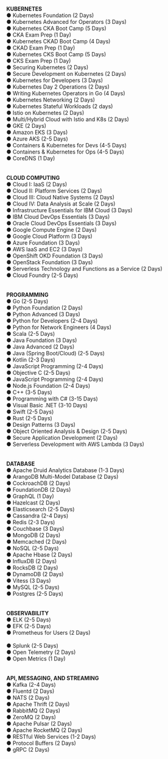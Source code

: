 **KUBERNETES** <br>
● Kubernetes Foundation (2 Days) <br>
● Kubernetes Advanced for Operators (3 Days) <br>
● Kubernetes CKA Boot Camp (5 Days) <br>
● CKA Exam Prep (1 Day) <br>
● Kubernetes CKAD Boot Camp (4 Days) <br>
● CKAD Exam Prep (1 Day) <br>
● Kubernetes CKS Boot Camp (5 Days) <br>
● CKS Exam Prep (1 Day) <br>
● Securing Kubernetes (2 Days) <br>
● Secure Development on Kubernetes (2 Days) <br>
● Kubernetes for Developers (3 Days) <br>
● Kubernetes Day 2 Operations (2 Days) <br>
● Writing Kubernetes Operators in Go (4 Days) <br>
● Kubernetes Networking (2 Days) <br>
● Kubernetes Stateful Workloads (2 days) <br>
● Istio on Kubernetes (2 Days) <br>
● Multi/Hybrid Cloud with Istio and K8s (2 Days) <br>
● GKE (2 Days) <br>
● Amazon EKS (3 Days) <br>
● Azure AKS (2-5 Days) <br>
● Containers & Kubernetes for Devs (4-5 Days) <br>
● Containers & Kubernetes for Ops (4-5 Days) <br>
● CoreDNS (1 Day) <br>
<br>
<br>
**CLOUD COMPUTING** <br>
● Cloud I: IaaS (2 Days) <br>
● Cloud II: Platform Services (2 Days) <br>
● Cloud III: Cloud Native Systems (2 Days) <br>
● Cloud IV: Data Analysis at Scale (2 Days) <br>
● Infrastructure Essentials for IBM Cloud (3 Days) <br>
● IBM Cloud DevOps Essentials (3 Days) <br>
● Oracle Cloud DevOps Essentials (3 Days) <br>
● Google Compute Engine (2 Days) <br>
● Google Cloud Platform (3 Days) <br>
● Azure Foundation (3 Days) <br>
● AWS IaaS and EC2 (3 Days) <br>
● OpenShift OKD Foundation (3 Days) <br>
● OpenStack Foundation (3 Days) <br>
● Serverless Technology and Functions as a Service (2 Days) <br>
● Cloud Foundry (2-5 Days) <br>
<br>
<br>
**PROGRAMMING** <br>
● Go (2-5 Days) <br>
● Python Foundation (2 Days) <br>
● Python Advanced (3 Days) <br>
● Python for Developers (2-4 Days) <br>
● Python for Network Engineers (4 Days) <br>
● Scala (2-5 Days) <br>
● Java Foundation (3 Days) <br>
● Java Advanced (2 Days) <br>
● Java (Spring Boot/Cloud) (2-5 Days) <br>
● Kotlin (2-3 Days) <br>
● JavaScript Programming (2-4 Days) <br>
● Objective C (2-5 Days) <br>
● JavaScript Programming (2-4 Days) <br>
● Node.js Foundation (2-4 Days) <br>
● C++ (3-5 Days) <br>
● Programming with C# (3-15 Days) <br>
● Visual Basic .NET (3-10 Days) <br>
● Swift (2-5 Days) <br>
● Rust (2-5 Days) <br>
● Design Patterns (3 Days) <br>
● Object Oriented Analysis & Design (2-5 Days) <br>
● Secure Application Development (2 Days) <br>
● Serverless Development with AWS Lambda (3 Days) <br>
<br>
<br>
**DATABASE** <br>
● Apache Druid Analytics Database (1-3 Days) <br>
● ArangoDB Multi-Model Database (2 Days) <br>
● CockroachDB (2 Days) <br>
● FoundationDB (2 Days) <br>
● GraphQL (1 Day) <br>
● Hazelcast (2 Days) <br>
● Elasticsearch (2-5 Days) <br>
● Cassandra (2-4 Days) <br>
● Redis (2-3 Days) <br>
● Couchbase (3 Days) <br>
● MongoDB (2 Days) <br>
● Memcached (2 Days) <br>
● NoSQL (2-5 Days) <br>
● Apache Hbase (2 Days) <br>
● InfluxDB (2 Days) <br>
● RocksDB (2 Days) <br>
● DynamoDB (2 Days) <br>
● Vitess (3 Days) <br>
● MySQL (2-5 Days) <br>
● Postgres (2-5 Days) <br><br>
<br>
**OBSERVABILITY** <br>
● ELK (2-5 Days) <br>
● EFK (2-5 Days) <br>
● Prometheus for Users (2 Days) <br>  
● Splunk (2-5 Days) <br>
● Open Telemetry (2 Days) <br>
● Open Metrics (1 Day) <br>
<br>
<br>
**API, MESSAGING, AND STREAMING** <br>
● Kafka (2-4 Days) <br>
● Fluentd (2 Days) <br>
● NATS (2 Days) <br>
● Apache Thrift (2 Days) <br>
● RabbitMQ (2 Days) <br>
● ZeroMQ (2 Days) <br>
● Apache Pulsar (2 Days) <br>
● Apache RocketMQ (2 Days) <br>
● RESTful Web Services (1-2 Days) <br>
● Protocol Buffers (2 Days) <br>
● gRPC (2 Days) <br>
